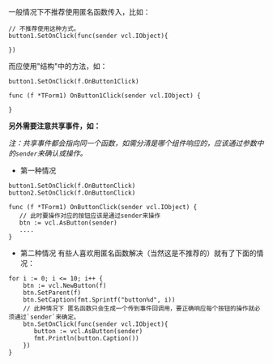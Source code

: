 一般情况下不推荐使用匿名函数传入，比如：   

```golang
// 不推荐使用这种方式。
button1.SetOnClick(func(sender vcl.IObject){
    
})
```

而应使用"结构"中的方法，如：  

```golang
button1.SetOnClick(f.OnButton1Click)

func (f *TForm1) OnButton1Click(sender vcl.IObject) {

}
```

**另外需要注意共享事件，如：**  

*注：共享事件都会指向同一个函数，如需分清是哪个组件响应的，应该通过参数中的`sender`来确认或操作。*  

* 第一种情况 

```golang
button1.SetOnClick(f.OnButtonClick)
button2.SetOnClick(f.OnButtonClick)

func (f *TForm1) OnButtonClick(sender vcl.IObject) {
   // 此时要操作对应的按钮应该是通过sender来操作
   btn := vcl.AsButton(sender)
   ....
}
```

* 第二种情况
有些人喜欢用匿名函数解决（当然这是不推荐的）就有了下面的情况：  
```golang
for i := 0; i <= 10; i++ {
    btn := vcl.NewButton(f)
    btn.SetParent(f)
    btn.SetCaption(fmt.Sprintf("button%d", i))
    // 此种情况下 匿名函数只会生成一个传到事件回调用，要正确响应每个按钮的操作就必须通过`sender`来确定。
    btn.SetOnClick(func(sender vcl.IObject){
       button := vcl.AsButton(sender)
       fmt.Println(button.Caption())
    })
}
```